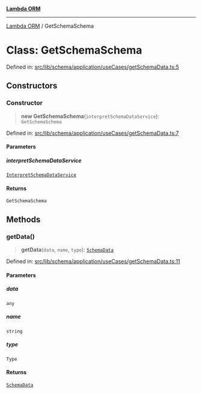 [**Lambda ORM**](../README.md)

***

[Lambda ORM](../README.md) / GetSchemaSchema

# Class: GetSchemaSchema

Defined in: [src/lib/schema/application/useCases/getSchemaData.ts:5](https://github.com/lambda-orm/lambdaorm-base/blob/5f10bdc7d0f008296efbcbe89bc2bf1ed03aaaef/src/lib/schema/application/useCases/getSchemaData.ts#L5)

## Constructors

### Constructor

> **new GetSchemaSchema**(`interpretSchemaDataService`): `GetSchemaSchema`

Defined in: [src/lib/schema/application/useCases/getSchemaData.ts:7](https://github.com/lambda-orm/lambdaorm-base/blob/5f10bdc7d0f008296efbcbe89bc2bf1ed03aaaef/src/lib/schema/application/useCases/getSchemaData.ts#L7)

#### Parameters

##### interpretSchemaDataService

[`InterpretSchemaDataService`](InterpretSchemaDataService.md)

#### Returns

`GetSchemaSchema`

## Methods

### getData()

> **getData**(`data`, `name`, `type`): [`SchemaData`](../interfaces/SchemaData.md)

Defined in: [src/lib/schema/application/useCases/getSchemaData.ts:11](https://github.com/lambda-orm/lambdaorm-base/blob/5f10bdc7d0f008296efbcbe89bc2bf1ed03aaaef/src/lib/schema/application/useCases/getSchemaData.ts#L11)

#### Parameters

##### data

`any`

##### name

`string`

##### type

`Type`

#### Returns

[`SchemaData`](../interfaces/SchemaData.md)

